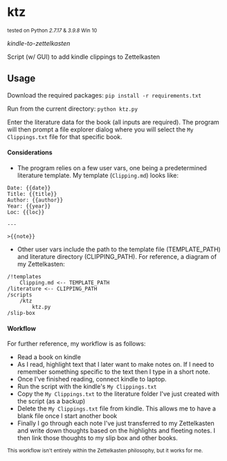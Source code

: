 # ktz

<sup>tested on Python *2.7.17* & *3.9.8* Win 10</sup>

*kindle-to-zettelkasten*

Script (w/ GUI) to add kindle clippings to Zettelkasten

## Usage

Download the required packages:
`pip install -r requirements.txt`

Run from the current directory:
`python ktz.py`

Enter the literature data for the book (all inputs are required). The program will then prompt a file explorer dialog where you will select the `My Clippings.txt` file for that specific book.

#### Considerations

* The program relies on a few user vars, one being a predetermined literature template. My template (`Clipping.md`) looks like:

```
Date: {{date}} 
Title: {{title}}
Author: {{author}}
Year: {{year}}
Loc: {{loc}}

---

>{{note}}
```

* Other user vars include the path to the template file (TEMPLATE_PATH) and literature directory (CLIPPING_PATH). For reference, a diagram of my Zettelkasten:

```
/!templates
    Clipping.md <-- TEMPLATE_PATH
/literature <-- CLIPPING_PATH
/scripts
    /ktz
        ktz.py
/slip-box
```

#### Workflow

For further reference, my workflow is as follows:

* Read a book on kindle
* As I read, highlight text that I later want to make notes on. If I need to remember something specific to the text then I type in a short note.
* Once I've finished reading, connect kindle to laptop.
* Run the script with the kindle's `My Clippings.txt`
* Copy the `My Clippings.txt` to the literature folder I've just created with the script (as a backup)
* Delete the `My Clippings.txt` file from kindle. This allows me to have a blank file once I start another book
* Finally I go through each note I've just transferred to my Zettelkasten and write down thoughts based on the highlights and fleeting notes. I then link those thoughts to my slip box and other books.

<sup>This workflow isn't entirely within the Zettelkasten philosophy, but it works for me.</sup>
